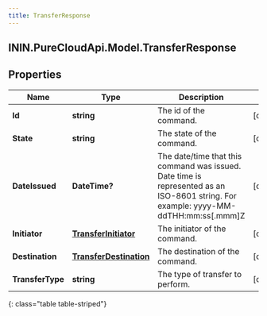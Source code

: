 ```yaml
---
title: TransferResponse
---
```

## ININ.PureCloudApi.Model.TransferResponse

## Properties

|Name | Type | Description | Notes|
|------------ | ------------- | ------------- | -------------|
| **Id** | **string** | The id of the command. | [optional] |
| **State** | **string** | The state of the command. | [optional] |
| **DateIssued** | **DateTime?** | The date/time that this command was issued. Date time is represented as an ISO-8601 string. For example: yyyy-MM-ddTHH:mm:ss[.mmm]Z | [optional] |
| **Initiator** | [**TransferInitiator**](TransferInitiator.html) | The initiator of the command. | [optional] |
| **Destination** | [**TransferDestination**](TransferDestination.html) | The destination of the command. | [optional] |
| **TransferType** | **string** | The type of transfer to perform. | [optional] |
{: class="table table-striped"}


